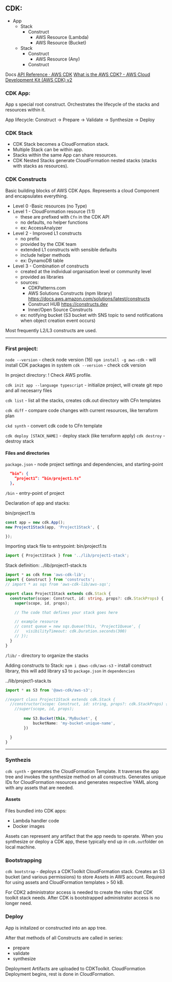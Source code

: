 ## CDK:
* App
	* Stack
		* Construct
			* AWS Resource (Lambda)
			* AWS Resource (Bucket)
	* Stack
		* Construct
			* AWS Resource (Any)
		* Construct	

Docs
[API Reference · AWS CDK](https://docs.aws.amazon.com/cdk/api/v2/docs/aws-construct-library.html)
[What is the AWS CDK? - AWS Cloud Development Kit (AWS CDK) v2](https://docs.aws.amazon.com/cdk/v2/guide/home.html)

### CDK App:
App s special root construct. Orchestrates the lifecycle of the stacks and resources within it.

App lifecycle:
Construct -> Prepare -> Validate -> Synthesize -> Deploy

### CDK Stack 
* CDK Stack becomes a CloudFormation stack.
* Multiple Stack can be within app.
* Stacks within the same App can share resources.
* CDK Nested Stacks generate CloudFormation nested stacks (stacks with stacks as resources).

### CDK Constructs

Basic building blocks of AWS CDK Apps. Represents a cloud Component and encapsulates everything.

* Level 0 -Basic resources (no Type)
* Level 1 - CloudFormation resource (1:1)
	* these are prefixed with `Cfn` in the CDK API
	* no defaults, no helper functions
	* ex: AccessAnalyzer
* Level 2 - Improved L1 constructs
	* no prefix
	* provided by the CDK team
	* extended L1 constructs with sensible defaults
	* include helper methods
	* ex: DynamoDB table
* Level 3 - Combination of constructs
	* created at the individual organisation level or community level
	* provided as libraries
	* sources:
		* CDKPatterns.com
		* AWS Solutions Constructs (npm library)  https://docs.aws.amazon.com/solutions/latest/constructs
		* Construct HUB https://constructs.dev
		* Inner/Open Source Constructs
	* ex: notifying bucket (S3 bucket with SNS topic to send notifications when object creation event occurs)

Most frequently L2/L3 constructs are used.
___
### First project:

`node --version` - check node version (16)
`npm install -g aws-cdk` - will install CDK packages in system
`cdk --version` - check cdk version

In project directory:
! Check AWS profile.

`cdk init app --language typescript` - initialize project, will create git repo and all necesarry files

`cdk list` - list all the stacks, creates cdk.out directory with CFn templates

`cdk diff` - compare code changes with current resources, like terraform plan

`ckd synth` - convert cdk code to CFn template

`cdk deploy [STACK_NAME]` - deploy stack (like terraform apply)
`cdk destroy` - destroy stack

#### Files and directories

`package.json` - node project settings and dependencies, and starting-point

```json
  “bin”: {
    “project1”: “bin/project1.ts”
  },

```
`/bin` - entry-point of project

Declaration of app and stacks:

bin/project1.ts
```ts
const app = new cdk.App();
new Project1Stack(app, 'Project1Stack', {

});
```

Importing stack file to entrypoint:
bin/project1.ts
```ts
import { Project1Stack } from '../lib/project1-stack';
```

Stack definition:
../lib/project1-stack.ts
```ts
import * as cdk from 'aws-cdk-lib';
import { Construct } from 'constructs';
// import * as sqs from 'aws-cdk-lib/aws-sqs';

export class Project1Stack extends cdk.Stack {
  constructor(scope: Construct, id: string, props?: cdk.StackProps) {
    super(scope, id, props);

    // The code that defines your stack goes here

    // example resource
    // const queue = new sqs.Queue(this, 'Project1Queue', {
    //   visibilityTimeout: cdk.Duration.seconds(300)
    // });
  }
}

```

`/lib/` - directory to organize the stacks

Adding constructs to Stack:
`npm i @aws-cdk/aws-s3` - install construct library, this will add library s3 to `package.json` in `dependencies`

../lib/project1-stack.ts
```ts
import * as S3 from '@aws-cdk/aws-s3';

//export class Project1Stack extends cdk.Stack {
  //constructor(scope: Construct, id: string, props?: cdk.StackProps) {
    //super(scope, id, props);
		
		new S3.Bucket(this,'MyBucket', {
			bucketName: 'my-bucket-unique-name',
		})

  }
}
```

___

### Synthezis

`cdk synth` - generates the CloudFormation Template. 
It traverses the app tree and invokes the synthesize method on all constructs.
Generates unique IDs for CloudFormation resources and generates respective YAML along with any assets that are needed. 

#### Assets 
Files bundled into CDK apps:
* Lambda handler code
* Docker images

Assets can represent any artifact that the app needs to operate. When you synthesize or deploy a CDK app, these typically end up in `cdk.out`folder on local machine.

### Bootstrapping

`cdk bootstrap` - deploys a CDKToolkit CloudFormation stack.
Creates an S3 bucket (and various permissions) to store Assets in AWS account. Required for using assets and CloudFormation templates > 50 kB.

For CDK2 administrator access is needed to create the roles that CDK toolkit stack needs. After CDK is bootstrapped administrator access is no longer need. 

### Deploy

App is initalized or constructed into an app tree. 

After that methods of all Constructs are called in series:
* prepare
* validate
* synthesize

Deployment Artifacts are uploaded to CDKToolkit.
CloudFormation Deployment begins, rest is done in CloudFormation. 
